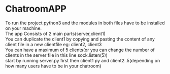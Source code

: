 # ChatroomAPP
To run the project python3 and the modules in both files have to be installed on your machine.<br/>
The app Consists of 2 main parts(server,client1)<br/>
You can duplicate the client1 by copying and pasting the content of any client file in a new clientfile eg: client2, client3<br/>
You can have a maximum of 5 clients(or you can change the number of clients in the server file in this line sock.listen(5))<br/>
start by running server.py first then client1.py and client2..5(depending on how many users have to be in your chatroom)<br/>
